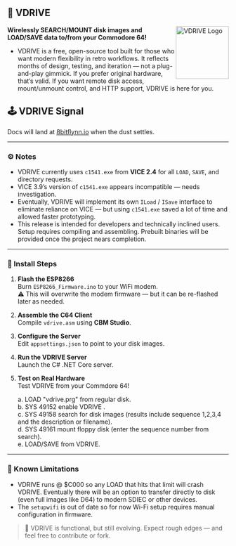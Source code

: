 ## 🧠 VDRIVE
<img src="https://8bitflynn.io/Resources/Images/VDRIVE.png" alt="VDRIVE Logo" width="120" align="right"/>

**Wirelessly SEARCH/MOUNT disk images and LOAD/SAVE data to/from your Commodore 64!**  

- VDRIVE is a free, open-source tool built for those who want modern flexibility in retro workflows. It reflects months of design, testing, and iteration — not a plug-and-play gimmick. If you prefer original hardware, that’s valid. If you want remote disk access, mount/unmount control, and HTTP support, VDRIVE is here for you.

## 🕹️ VDRIVE Signal

Docs will land at [8bitflynn.io](https://8bitflynn.io) when the dust settles.

---

### ⚙️ Notes

- VDRIVE currently uses `c1541.exe` from **VICE 2.4** for all `LOAD`, `SAVE`, and directory requests.
- VICE 3.9’s version of `c1541.exe` appears incompatible — needs investigation.
- Eventually, VDRIVE will implement its own `ILoad` / `ISave` interface to eliminate reliance on VICE — but using `c1541.exe` saved a lot of time and allowed faster prototyping.
- This release is intended for developers and technically inclined users. Setup requires compiling and assembling. Prebuilt binaries will be provided once the project nears completion.

---

### 🧪 Install Steps

1. **Flash the ESP8266**  
   Burn `ESP8266_Firmware.ino` to your WiFi modem.  
   ⚠️ This will overwrite the modem firmware — but it can be re-flashed later as needed.

2. **Assemble the C64 Client**  
   Compile `vdrive.asm` using **CBM Studio**.

3. **Configure the Server**  
   Edit `appsettings.json` to point to your disk images.

4. **Run the VDRIVE Server**  
   Launch the C# .NET Core server.

5. **Test on Real Hardware**  
   Test VDRIVE from your Commdore 64!

   a. LOAD "vdrive.prg" from regular disk.  
   b. SYS 49152 enable VDRIVE .  
   c. SYS 49158 search for disk images (results include sequence 1,2,3,4 and the description or filename).   
   d. SYS 49161 mount floppy disk (enter the sequence number from search).   
   e. LOAD/SAVE from VDRIVE.
   
---

### 🚧 Known Limitations

- VDRIVE runs @ $C000 so any LOAD that hits that limit will crash VDRIVE. Eventually there will be an option to transfer directly to disk (even full images like D64) to modern SDIEC or other devices.
- The `setupwifi` is out of date so for now Wi-Fi setup requires manual configuration in firmware.


> 🧠 VDRIVE is functional, but still evolving. Expect rough edges — and feel free to contribute or fork.

